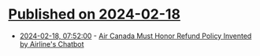 # [Published on 2024-02-18](index.md)

* [2024-02-18, 07:52:00](https://soylentnews.org/article.pl?sid=24/02/17/1520215&from=rss) - [Air Canada Must Honor Refund Policy Invented by Airline's Chatbot](https://soylentnews.org/article.pl?sid=24/02/17/1520215&from=rss)
